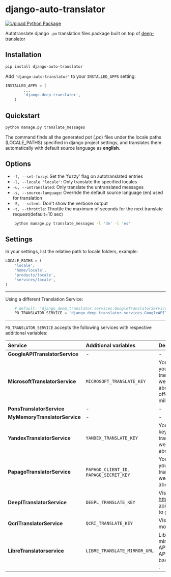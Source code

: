 # django-auto-translator 
[![Upload Python Package](https://github.com/wmo-raf/django-deep-translator/actions/workflows/publish.yml/badge.svg)](https://github.com/wmo-raf/django-deep-translator/actions/workflows/publish.yml)

Autotranslate django `.po` translation files package built on top of  [deep-translator](https://pypi.org/project/deep-translator/)

## Installation

```bash
pip install django-auto-translator
```

Add `'django-auto-translator'` to your `INSTALLED_APPS` setting:

```py
INSTALLED_APPS = (
        ...
        'django-deep-translator',
    )

```

## Quickstart

```bash 
python manage.py translate_messages
```

The command finds all the generated pot (.po) files under the locale paths (LOCALE_PATHS) specified in django project settings, and translates them automatically with default source language as **english**.

## Options

- ``-f, --set-fuzzy``: Set the 'fuzzy' flag on autotranslated entries
- ``-l, --locale 'locale'``: Only translate the specified locales
- ``-u, --untranslated``: Only translate the untranslated messages
- ``-s, --source-language``: Override the default source language (en) used for translation
- ``-S, --silent``: Don't show the verbose output
- ``-t, --throttle``: Throttle the maximum of seconds for the next translate request(default=10 sec)
         


```bash
    python manage.py translate_messages -l 'de' -l 'es'
```

## Settings

In your settings, list the relative path to locale folders, example:

```py
LOCALE_PATHS = (
    'locale',
    'home/locale',
    'products/locale',
    'services/locale',
)
```

---

Using a different Translation Service:

```python
    # default: 'django_deep_translator.services.GoogleTranslatorService'
    PO_TRANSLATOR_SERVICE = 'django_deep_translator.services.GoogleAPITranslatorService'
```

---


`PO_TRANSLATOR_SERVICE` accepts the following services with respective additional variables:

| Service                        | Additional variables      | Description |
| :---------------------------  | :--------------------    | :---------- |
| **GoogleAPITranslatorService**     |    -          | - |
| **MicrosoftTranslatorService**     | `MICROSOFT_TRANSLATE_KEY` | You need to require an api key if you want to use the microsoft translator. Visit the official website for more information about how to get one. Microsoft offers a free tier 0 subscription (2 million characters per month). |
| **PonsTranslatorService**          | - | - |
| **MyMemoryTranslatorService**      | - | - |
| **YandexTranslatorService**        | `YANDEX_TRANSLATE_KEY` | You need to require a private api key if you want to use the yandex translator. Visit the official website for more information about how to get one |
| **PapagoTranslatorService**        | `PAPAGO_CLIENT_ID`, `PAPAGO_SECRET_KEY`| You need to require a client id if you want to use the papago translator. Visit the official website for more information about how to get one. |
| **DeeplTranslatorService**         | `DEEPL_TRANSLATE_KEY` | Visit https://www.deepl.com/en/docs-api/ for more information on how to generate your Deepl api key |
| **QcriTranslatorService**          | `QCRI_TRANSLATE_KEY` | Visit https://mt.qcri.org/api/ for more information |
| **LibreTranslatorservice**         | `LIBRE_TRANSLATE_MIRROR_URL` | Libre translate has multiple mirrors which can be used for the API endpoint. Some require an API key to be used. By default the base url is set to libretranslate.de . |


